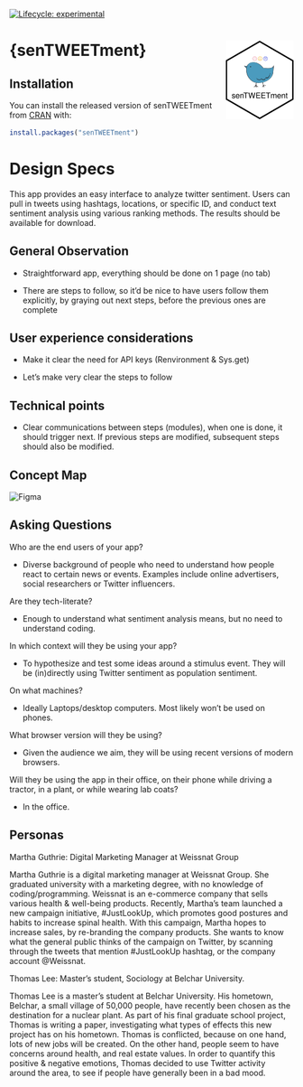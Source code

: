 
<!-- README.md is generated from README.Rmd. Please edit that file -->
<!-- badges: start -->

[![Lifecycle:
experimental](https://img.shields.io/badge/lifecycle-experimental-orange.svg)](https://lifecycle.r-lib.org/articles/stages.html#experimental)
<!-- badges: end -->

# {senTWEETment} <img src="inst/app/www/hex.png" align="right" width="120"/>

## Installation

You can install the released version of senTWEETment from
[CRAN](https://CRAN.R-project.org) with:

``` r
install.packages("senTWEETment")
```

# Design Specs

This app provides an easy interface to analyze twitter sentiment. Users
can pull in tweets using hashtags, locations, or specific ID, and
conduct text sentiment analysis using various ranking methods. The
results should be available for download.

## General Observation

-   Straightforward app, everything should be done on 1 page (no tab)

-   There are steps to follow, so it’d be nice to have users follow them
    explicitly, by graying out next steps, before the previous ones are
    complete

## User experience considerations

-   Make it clear the need for API keys (Renvironment & Sys.get)

-   Let’s make very clear the steps to follow

## Technical points

-   Clear communications between steps (modules), when one is done, it
    should trigger next. If previous steps are modified, subsequent
    steps should also be modified.

## Concept Map

![Figma](https://www.figma.com/file/KnIro6aWjUj5KwMHlwTb93/senTWEETment?node-id=0%3A1)

## Asking Questions

Who are the end users of your app?

-   Diverse background of people who need to understand how people react
    to certain news or events. Examples include online advertisers,
    social researchers or Twitter influencers.

Are they tech-literate?

-   Enough to understand what sentiment analysis means, but no need to
    understand coding.

In which context will they be using your app?

-   To hypothesize and test some ideas around a stimulus event. They
    will be (in)directly using Twitter sentiment as population
    sentiment.

On what machines?

-   Ideally Laptops/desktop computers. Most likely won’t be used on
    phones.

What browser version will they be using?

-   Given the audience we aim, they will be using recent versions of
    modern browsers.

Will they be using the app in their office, on their phone while driving
a tractor, in a plant, or while wearing lab coats?

-   In the office.

## Personas

Martha Guthrie: Digital Marketing Manager at Weissnat Group

Martha Guthrie is a digital marketing manager at Weissnat Group. She
graduated university with a marketing degree, with no knowledge of
coding/programming. Weissnat is an e-commerce company that sells various
health & well-being products. Recently, Martha’s team launched a new
campaign initiative, \#JustLookUp, which promotes good postures and
habits to increase spinal health. With this campaign, Martha hopes to
increase sales, by re-branding the company products. She wants to know
what the general public thinks of the campaign on Twitter, by scanning
through the tweets that mention \#JustLookUp hashtag, or the company
account @Weissnat.

Thomas Lee: Master’s student, Sociology at Belchar University.

Thomas Lee is a master’s student at Belchar University. His hometown,
Belchar, a small village of 50,000 people, have recently been chosen as
the destination for a nuclear plant. As part of his final graduate
school project, Thomas is writing a paper, investigating what types of
effects this new project has on his hometown. Thomas is conflicted,
because on one hand, lots of new jobs will be created. On the other
hand, people seem to have concerns around health, and real estate
values. In order to quantify this positive & negative emotions, Thomas
decided to use Twitter activity around the area, to see if people have
generally been in a bad mood.
